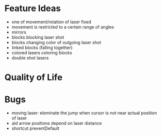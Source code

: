 # Feature Ideas

- one of movement/rotation of laser fixed
- movement is restricted to a certain range of angles
- mirrors
- blocks blocking laser shot
- blocks changing color of outgoing laser shot
- linked blocks (falling together)
- colored lasers coloring blocks
- double shot lasers

# Quality of Life

# Bugs
- moving laser: eleminate the jump when cursor is not near actual position of laser
- aid arrow positions depend on laser distance
- shortcut preventDefault